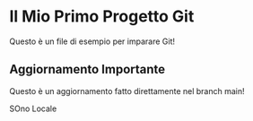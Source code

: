 # Il Mio Primo Progetto Git

Questo è un file di esempio per imparare Git!

## Aggiornamento Importante
Questo è un aggiornamento fatto direttamente nel branch main!



SOno Locale
